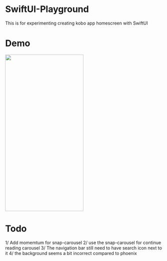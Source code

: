 # SwiftUI-Playground
This is for experimenting creating kobo app homescreen with SwiftUI  

# Demo
<img src="./demo.gif" width="250" height="500"/>

# Todo
1/ Add momemtum for snap-carousel
2/ use the snap-carousel for continue reading carousel
3/ The navigation bar still need to have search icon next to it
4/ the background seems a bit incorrect compared to phoenix

